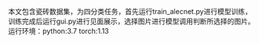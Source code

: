 本文包含瓷砖数据集，为四分类任务，首先运行train_alecnet.py进行模型训练，训练完成后运行gui.py进行见面展示，选择图片进行模型调用判断所选择的图片。
运行环境：python:3.7 torch:1.13
